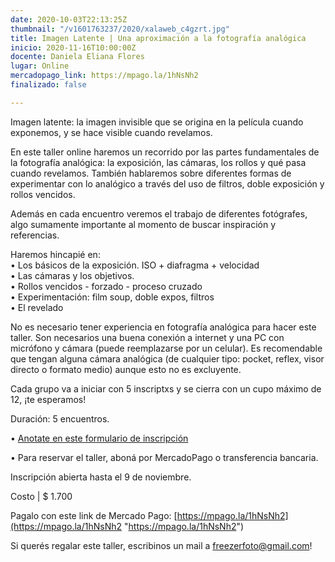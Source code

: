 ```yaml
---
date: 2020-10-03T22:13:25Z
thumbnail: "/v1601763237/2020/xalaweb_c4gzrt.jpg"
title: Imagen Latente | Una aproximación a la fotografía analógica
inicio: 2020-11-16T10:00:00Z
docente: Daniela Eliana Flores
lugar: Online
mercadopago_link: https://mpago.la/1hNsNh2
finalizado: false

---
```

Imagen latente: la imagen invisible que se origina en la película cuando exponemos, y se hace visible cuando revelamos.

En este taller online haremos un recorrido por las partes fundamentales de la fotografía analógica: la exposición, las cámaras, los rollos y qué pasa cuando revelamos. También hablaremos sobre diferentes formas de experimentar con lo analógico a través del uso de filtros, doble exposición y rollos vencidos.

Además en cada encuentro veremos el trabajo de diferentes fotógrafes, algo sumamente importante al momento de buscar inspiración y referencias.

Haremos hincapié en:  
• Los básicos de la exposición. ISO + diafragma + velocidad  
• Las cámaras y los objetivos.  
• Rollos vencidos - forzado - proceso cruzado  
• Experimentación: film soup, doble expos, filtros  
• El revelado

No es necesario tener experiencia en fotografía analógica para hacer este taller. Son necesarios una buena conexión a internet y una PC con micrófono y cámara (puede reemplazarse por un celular). Es recomendable que tengan alguna cámara analógica (de cualquier tipo: pocket, reflex, visor directo o formato medio) aunque esto no es excluyente.

Cada grupo va a iniciar con 5 inscriptxs y se cierra con un cupo máximo de 12, ¡te esperamos!

Duración: 5 encuentros.

• [Anotate en este formulario de inscripción](https://docs.google.com/forms/d/1g3On0WsDG_G21zUpTE88oP29yGwuHUQ_-7GdNYcuUAA/edit?usp=drive_web)

• Para reservar el taller, aboná por MercadoPago o transferencia bancaria.

Inscripción abierta hasta el 9 de noviembre. 

Costo | $ 1.700

Pagalo con este link de Mercado Pago: [https://mpago.la/1hNsNh2](https://mpago.la/1hNsNh2 "https://mpago.la/1hNsNh2")

Si querés regalar este taller, escribinos un mail a freezerfoto@gmail.com!